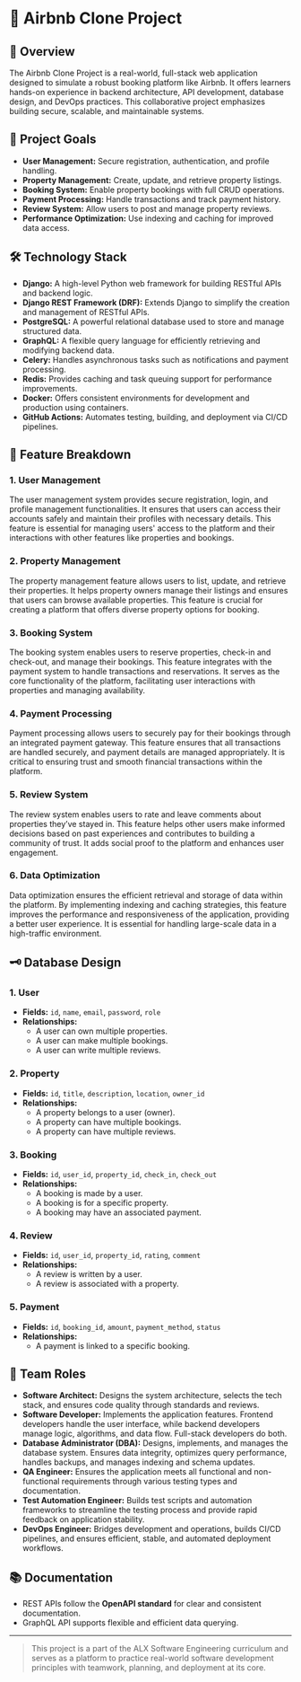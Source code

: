 # 🏡 Airbnb Clone Project

## 📌 Overview

The Airbnb Clone Project is a real-world, full-stack web application designed to simulate a robust booking platform like Airbnb. It offers learners hands-on experience in backend architecture, API development, database design, and DevOps practices. This collaborative project emphasizes building secure, scalable, and maintainable systems.

## 🎯 Project Goals

- **User Management:** Secure registration, authentication, and profile handling.
- **Property Management:** Create, update, and retrieve property listings.
- **Booking System:** Enable property bookings with full CRUD operations.
- **Payment Processing:** Handle transactions and track payment history.
- **Review System:** Allow users to post and manage property reviews.
- **Performance Optimization:** Use indexing and caching for improved data access.

## 🛠️ Technology Stack
- **Django:** A high-level Python web framework for building RESTful APIs and backend logic.
- **Django REST Framework (DRF):** Extends Django to simplify the creation and management of RESTful APIs.
- **PostgreSQL:** A powerful relational database used to store and manage structured data.
- **GraphQL:** A flexible query language for efficiently retrieving and modifying backend data.
- **Celery:** Handles asynchronous tasks such as notifications and payment processing.
- **Redis:** Provides caching and task queuing support for performance improvements.
- **Docker:** Offers consistent environments for development and production using containers.
- **GitHub Actions:** Automates testing, building, and deployment via CI/CD pipelines.


## 📝 **Feature Breakdown**

### 1. **User Management**
The user management system provides secure registration, login, and profile management functionalities. It ensures that users can access their accounts safely and maintain their profiles with necessary details. This feature is essential for managing users' access to the platform and their interactions with other features like properties and bookings.

### 2. **Property Management**
The property management feature allows users to list, update, and retrieve their properties. It helps property owners manage their listings and ensures that users can browse available properties. This feature is crucial for creating a platform that offers diverse property options for booking.

### 3. **Booking System**
The booking system enables users to reserve properties, check-in and check-out, and manage their bookings. This feature integrates with the payment system to handle transactions and reservations. It serves as the core functionality of the platform, facilitating user interactions with properties and managing availability.

### 4. **Payment Processing**
Payment processing allows users to securely pay for their bookings through an integrated payment gateway. This feature ensures that all transactions are handled securely, and payment details are managed appropriately. It is critical to ensuring trust and smooth financial transactions within the platform.

### 5. **Review System**
The review system enables users to rate and leave comments about properties they’ve stayed in. This feature helps other users make informed decisions based on past experiences and contributes to building a community of trust. It adds social proof to the platform and enhances user engagement.

### 6. **Data Optimization**
Data optimization ensures the efficient retrieval and storage of data within the platform. By implementing indexing and caching strategies, this feature improves the performance and responsiveness of the application, providing a better user experience. It is essential for handling large-scale data in a high-traffic environment.


## 🗝️ Database Design

### 1. **User**
- **Fields:** `id`, `name`, `email`, `password`, `role`
- **Relationships:**
  - A user can own multiple properties.
  - A user can make multiple bookings.
  - A user can write multiple reviews.

### 2. **Property**
- **Fields:** `id`, `title`, `description`, `location`, `owner_id`
- **Relationships:**
  - A property belongs to a user (owner).
  - A property can have multiple bookings.
  - A property can have multiple reviews.

### 3. **Booking**
- **Fields:** `id`, `user_id`, `property_id`, `check_in`, `check_out`
- **Relationships:**
  - A booking is made by a user.
  - A booking is for a specific property.
  - A booking may have an associated payment.

### 4. **Review**
- **Fields:** `id`, `user_id`, `property_id`, `rating`, `comment`
- **Relationships:**
  - A review is written by a user.
  - A review is associated with a property.

### 5. **Payment**
- **Fields:** `id`, `booking_id`, `amount`, `payment_method`, `status`
- **Relationships:**
  - A payment is linked to a specific booking.


## 👥 Team Roles

- **Software Architect:** Designs the system architecture, selects the tech stack, and ensures code quality through standards and reviews.
- **Software Developer:** Implements the application features. Frontend developers handle the user interface, while backend developers manage logic, algorithms, and data flow. Full-stack developers do both.
- **Database Administrator (DBA):** Designs, implements, and manages the database system. Ensures data integrity, optimizes query performance, handles backups, and manages indexing and schema updates.
- **QA Engineer:** Ensures the application meets all functional and non-functional requirements through various testing types and documentation.
- **Test Automation Engineer:** Builds test scripts and automation frameworks to streamline the testing process and provide rapid feedback on application stability.
- **DevOps Engineer:** Bridges development and operations, builds CI/CD pipelines, and ensures efficient, stable, and automated deployment workflows.

## 📚 Documentation

- REST APIs follow the **OpenAPI standard** for clear and consistent documentation.
- GraphQL API supports flexible and efficient data querying.

---

> This project is a part of the ALX Software Engineering curriculum and serves as a platform to practice real-world software development principles with teamwork, planning, and deployment at its core.
